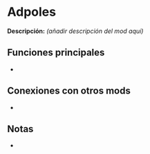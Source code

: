 # Adpoles

**Descripción:** *(añadir descripción del mod aquí)*

## Funciones principales
- 

## Conexiones con otros mods
- 

## Notas
- 
